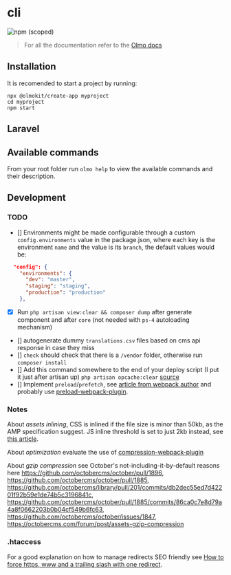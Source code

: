 # cli

![npm (scoped)](https://img.shields.io/npm/v/@olmokit/cli?style=flat-square&color=EA2C65)

> For all the documentation refer to the [Olmo docs](https://olmokit.github.io/olmokit)

## Installation

It is recomended to start a project by running:

```console
npx @olmokit/create-app myproject
cd myproject
npm start
```

## Laravel

## Available commands

From your root folder run `olmo help` to view the available commands and their description.

## Development

### TODO

- [] Environments might be made configurable through a custom `config.environments` value in the package.json, where each key is the environment `name` and the value is its `branch`, the default values would be:

```json
  "config": {
    "environments": {
      "dev": "master",
      "staging": "staging",
      "production": "production"
    },
```

- [x] Run `php artisan view:clear && composer dump` after generate component and after `core` (not needed with `ps-4` autoloading mechanism)
- [] autogenerate dummy `translations.csv` files based on cms api response in case they miss
- [] `check` should check that there is a `/vendor` folder, otherwise run `composer install`
- [] Add this command somewhere to the end of your deploy script (I put it just after artisan up) `php artisan opcache:clear` [source](https://medium.com/appstract/make-your-laravel-app-fly-with-php-opcache-9948db2a5f93)
- [] Implement `preload`/`prefetch`, see [article from webpack author](https://medium.com/webpack/link-rel-prefetch-preload-in-webpack-51a52358f84c) and probably use [preload-webpack-plugin](https://www.npmjs.com/package/preload-webpack-plugin).

### Notes

About _assets inlining_, CSS is inlined if the file size is minor than 50kb, as the AMP specification suggest. JS inline threshold is set to just 2kb instead, see [this article](https://v8.dev/blog/cost-of-javascript-2019#guidance).

About _optimization_ evaluate the use of [compression-webpack-plugin](https://github.com/webpack-contrib/compression-webpack-plugin)

About _gzip compression_ see October's not-including-it-by-default reasons here https://github.com/octobercms/october/pull/1896, https://github.com/octobercms/october/pull/1885, https://github.com/octobercms/library/pull/201/commits/db2dec55ed7d42201f92b59e1de74b5c3196841c, https://github.com/octobercms/october/pull/1885/commits/86ca0c7e8d79a4a8f0662203b0b04cf549b6fc63, https://github.com/octobercms/october/issues/1847, https://octobercms.com/forum/post/assets-gzip-compression

### .htaccess

For a good explanation on how to manage redirects SEO friendly see [How to force https, www and a trailing slash with one redirect](https://www.danielmorell.com/guides/htaccess-seo/redirects/https-www-and-trailing-slash).
